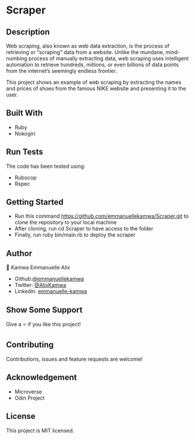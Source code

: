 # Scraper

## Description

Web scraping, also known as web data extraction, is the process of retrieving or “scraping” data from a website. Unlike the mundane, mind-numbing process of manually extracting data, web scraping uses intelligent automation to retrieve hundreds, millions, or even billions of data points from the internet’s seemingly endless frontier.

This project shows an example of web scraping by extracting the names and prices of shoes from the famous NIKE website and presenting it to the user.

## Built With

-   Ruby
-   Nokogiri

## Run Tests

The code has been tested using:

-   Rubocop
-   Rspec

## Getting Started

-   Run this command https://github.com/emmanuellekamwa/Scraper.git to clone the repository to your local machine
-   After cloning, run cd Scraper to have access to the folder
-   Finally, run ruby bin/main.rb to deploy the scraper

## Author

👤 Kamwa Emmanuelle Alix

-   Github:[@emmanuellekamwa](https://github.com/emmanuellekamwa)
-   Twitter: [@AlixKamwa](https://twitter.com/AlixKamwa)
-   Linkedin: [emmanuelle-kamwa](https://linkedin.com/in/emmanuelle-kamwa-86145a1a4/)

## Show Some Support

Give a ⭐️ if you like this project!

## Contributing

Contributions, issues and feature requests are welcome!

## Acknowledgement

-   Microverse
-   Odin Project

## License

This project is MIT licensed.
